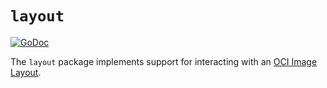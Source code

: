 # `layout`

[![GoDoc](https://godoc.org/github.com/stgrace/go-containerregistry/pkg/v1/layout?status.svg)](https://godoc.org/github.com/stgrace/go-containerregistry/pkg/v1/layout)

The `layout` package implements support for interacting with an [OCI Image Layout](https://github.com/opencontainers/image-spec/blob/master/image-layout.md).
